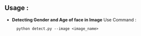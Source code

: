 
 <h2>Usage :</h2>
 <ul>
  <li><b>Detecting Gender and Age of face in Image</b> Use Command :</li>
  
      python detect.py --image <image_name>
</ul>